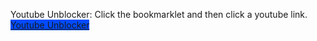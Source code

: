 Youtube Unblocker: Click the bookmarklet and then click a youtube link.
<a class="script" href="https://github.com/Triangle121/Bookmarklets-4-School/blob/main/YoutubeUnblockLoader.txt" style="background-color: rgb(0, 75, 255);">Youtube Unblocker</a>
